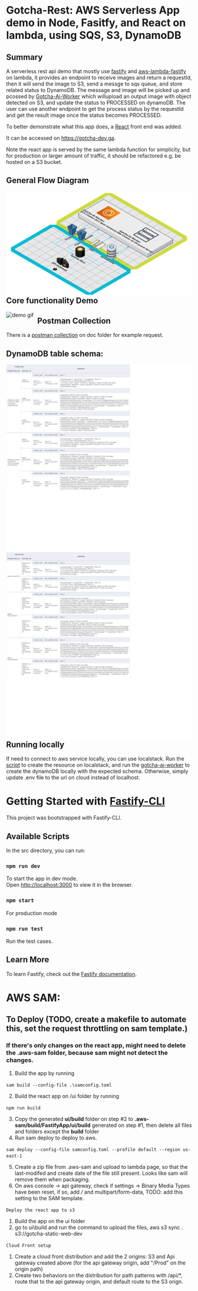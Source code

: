 # Gotcha-Rest: AWS Serverless App demo in Node, Fasitfy, and React on lambda, using SQS, S3, DynamoDB

## Summary

A serverless rest api demo that mostly use [fastify](https://www.fastify.io/) and [aws-lambda-fastify](https://github.com/fastify/aws-lambda-fastify) on lambda, it provides an endpoint to receive images and return a requestId, then it will send the image to S3, send a messge to sqs queue, and store related status to DynamoDB. The message and image will be picked up and pcossed by [Gotcha-Ai-Worker](https://github.com/liang121900/gotcha-ai-worker) which willupload an output image with object detected on S3, and update the status to PROCESSED on dynamoDB. The user can use another endpoint to get the process status by the requestId and get the result image once the status becomes PROCESSED.

To better demonstrate what this app does, a [React](https://reactjs.org/) front end was added.

It can be accessed on https://gotcha-dev.ga. 

Note the react app is served by the same lambda function for simplicity, but for production or larger amount of traffic, it should be refactored e.g. be hosted on a S3 bucket.

## General Flow Diagram
<img src="./doc/gotcha-architecture.png"
alt="architecture"
style="float: left; margin-right: 10px;" />

## Core functionality Demo
<img src="./doc/core-functionality-demo.gif"
alt="demo gif"
style="float: left; margin-right: 10px;" />

## Postman Collection
There is a [postman collection](./doc/postman/gotcha-ai.postman_collection.json) on doc folder for example request.

## DynamoDB table schema:
<img src="./doc/schema/gotcha-object-detection-dev.png"
alt="Schema 1"
style="float: left; margin-right: 10px;" />

<img src="./doc/schema/GSI_gotcha-object-detection-dev_gsi-sk-pk.png"
alt="Schema 1"
style="float: left; margin-right: 10px;" />

## Running locally
If need to connect to aws service locally, you can use localstack.
Run the [script](https://github.com/liang121900/gotcha-ai-worker/blob/master/local/create-local-aws-resource.py) to create the resource on localstack, and run the [gotcha-ai-worker](https://github.com/liang121900/gotcha-ai-worker) to create the dynamoDB locally with the expected schema.
Otherwise, simply update .env file to the url on cloud instead of localhost.

# Getting Started with [Fastify-CLI](https://www.npmjs.com/package/fastify-cli)
This project was bootstrapped with Fastify-CLI.

## Available Scripts

In the src directory, you can run:

### `npm run dev`

To start the app in dev mode.\
Open [http://localhost:3000](http://localhost:3000) to view it in the browser.

### `npm start`

For production mode

### `npm run test`

Run the test cases.

## Learn More

To learn Fastify, check out the [Fastify documentation](https://www.fastify.io/docs/latest/).

# AWS SAM:
## To Deploy (**TODO**, create a makefile to automate this, set the request throttling on sam template.)
### If there's only changes on the react app, might need to delete the .aws-sam folder, because sam might not detect the changes.
1. Build the app by running 

```sam build --config-file .\samconfig.toml```

2. Build the react app on /ui folder by running

```npm run build```

3. Copy the generated **ui/build** folder on step #2 to **.aws-sam/build/FastifyApp/ui/build** generated on step #1, then delete all files and folders except the **build** folder
4. Run sam deploy to deploy to aws.

```sam deploy --config-file samconfig.toml --profile default --region us-east-1```

5. Create a zip file from .aws-sam and upload to lambda page, so that the last-modifed and create date of the file still present. Looks like sam will remove them when packaging.
6. On aws console -> api gateway, check if settings -> Binary Media Types have been reset, if so, add */* and multipart/form-data, TODO: add this setting to the SAM template.

```Deploy the react app to s3```
1. Build the app on the ui folder
2. go to ui\build and run the command to upload the files, aws s3 sync . s3://gotcha-static-web-dev

```Cloud Front setup```
1. Create a cloud front distribution and add the 2 origins: S3 and Api gateway created above (for the api gateway origin, add "/Prod" on the origin path)
2. Create two behaviors on the distribution for path patterns with /api/*, route that to the api gateway origin, and default route to the S3 orign.
